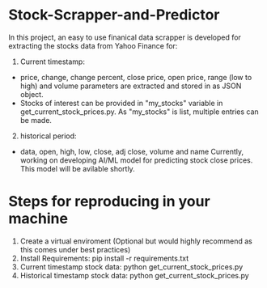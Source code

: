 # Stock-Scrapper-and-Predictor
In this project, an easy to use finanical data scrapper is developed for extracting the stocks data from Yahoo Finance for: 
1. Current timestamp: 
  - price, change, change percent, close price, open price, range (low to high) and volume parameters are extracted and stored in as JSON object.
  - Stocks of interest can be provided in "my_stocks" variable in get_current_stock_prices.py. As "my_stocks" is list, multiple entries can be made.
2. historical period: 
  - data, open, high, low, close, adj close, volume and name
Currently, working on developing AI/ML model for predicting stock close prices. This model will be avilable shortly. 

# Steps for reproducing in your machine 
1. Create a virtual enviroment (Optional but would highly recommend as this comes under best practices)
2. Install Requirements: pip install -r requirements.txt
3. Current timestamp stock data: python get_current_stock_prices.py
4. Historical timestamp stock data: python get_current_stock_prices.py
